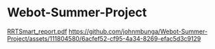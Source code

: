 # Webot-Summer-Project
[RRTSmart_report.pdf](https://github.com/johnmbunga/Webot-Summer-Project/files/12549461/RRTSmart_report.pdf)
https://github.com/johnmbunga/Webot-Summer-Project/assets/111804580/6acfef52-cf95-4a34-8269-efac5d3c9129

